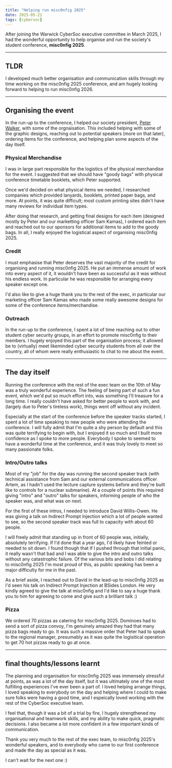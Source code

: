 ```yaml
---
title: "Helping run misc0nfig 2025"
date: 2025-05-21
tags: [cybersoc]
---
```

After joining the Warwick CyberSoc executive committee in March 2025, I had the 
wonderful opportunity to help organise and run the society's student conference,
**misc0nfig 2025**.

---
## TLDR
I developed much better organisation and communication skills through my time
working on the misc0nfig 2025 conference, and am hugely looking forward to 
helping to run misc0nfig 2026.

---
## Organising the event
In the run-up to the conference, I helped our society president, 
[Peter Walker](https://peter-walker.com), with some of the orgnaisation. This
included helping with some of the graphic designs, reaching out to potential 
speakers (more on that later), ordering items for the conference, and helping
plan some aspects of the day itself.

### Physical Merchandise
I was in large part responsible for the logistics of the physical merchandise
for the event. I suggested that we should have "goody bags" with physical 
conference timetable booklets, which Peter supported.

Once we'd decided on what physical items we needed, I researched companies which
provided lanyards, booklets, printed paper bags, and more. At points, it was 
quite difficult; most custom printing sites didn't have many reviews for 
individual item types. 

After doing that research, and getting final designs for each item (designed
mostly by Peter and our marketting officer Sam Kamas), I ordered each item and
reached out to our sponsors for additional items to add to the goody bags. In
all, I really enjoyed the logistical aspect of organising misc0nfig 2025.

### Credit
I must emphasise that Peter deserves the vast majority of the credit for 
organising and running misc0nfig 2025. He put an immense amount of work into 
every aspect of it, it wouldn't have been as successful as it was without his
endless work. In particular he was responsible for arranging every speaker 
except one.

I'd also like to give a huge thank you to the rest of the exec, in particular
our marketing officer Sam Kamas who made some really awesome designs for some
of the conference items/merchandise.

### Outreach
In the run-up to the conference, I spent a lot of time reaching out to other 
student cyber security groups, in an effort to promote misc0nfig to their 
members. I hugely enjoyed this part of the organisation process; it allowed be 
to (virtually) meet likeminded cyber security students from all over the 
country, all of whom were really enthusiastic to chat to me about the event.

---
## The day itself
Running the conference with the rest of the exec team on the 10th of May was a
truly wonderful experience. The feeling of being part of such a fun event, which
we'd put so much effort into, was something I'll treasure for a long time. I 
really couldn't have asked for better people to work with, and (largely due to 
Peter's tireless work), things went off without any incident. 

Especially at the start of the conference before the speaker tracks started,
I spent a lot of time speaking to new people who were attending the conference.
I will fully admit that I'm quite a shy person by default and this was quite 
terrifying to begin with, but I enjoyed it so much and I built more confidence
as I spoke to more people. Everybody I spoke to seemed to have a wonderful time
at the conference, and it was truly lovely to meet so many passionate folks.

### Intro/Outro talks
Most of my "job" for the day was running the second speaker track (with 
technical assistance from Sam and our external communications officer Artem, as
I hadn't used the lecture capture systems before and they're built like to 
controls for a nuclear submarine). At a couple of points this required giving 
"intro" and "outro" talks for speakers, informing people of who the speaker was,
and what was on next. 

For the first of these intros, I needed to introduce David Willis-Owen. He was 
giving a talk on Indirect Prompt Injection which a lot of people wanted to see,
so the second speaker track was full to capacity with about 60 people.

I will freely admit that standing up in front of 60 people was, initially, 
absolutely terrifying. If I'd done that a year ago, I'd likely have feinted or 
needed to sit down. I found though that if I pushed through that initial panic,
it really wasn't that bad and I was able to give the intro and outro talks 
without any catastrophic failure. Of the various bits and bobs I did relating to
misc0nfig 2025 I'm most proud of this, as public speaking has been a major 
difficulty for me in the past.

As a brief aside, I reached out to David in the lead-up to misc0nfig 2025 as I'd
seen his talk on Indirect Prompt Injection at BSides London. He very kindly 
agreed to give the talk at misc0nfig and I'd like to say a huge thank you to 
him for agreeing to come and give such a brilliant talk :)


### Pizza
We ordered 70 pizzas as catering for misc0nfig 2025. Dominoes had to send a sort
of pizza convoy, I'm genuinely amazed they had that many pizza bags ready to go.
It was such a massive order that Peter had to speak to the regional manager, 
presumably as it was quite the logisitical operation to get 70 hot pizzas ready
to go at once.

---
## final thoughts/lessons learnt
The planning and organisation for misc0nfig 2025 was immensely stressful at 
points, as was a lot of the day itself, but it was ultimately one of the most
fulfilling experiences I've ever been a part of. I loved helping arrange things,
I loved speaking to everybody on the day and helping where I could to make sure
folks were having a good time, and I espeically loved working with the rest of 
the CyberSoc executive team.

I feel that, though it was a bit of a trial by fire, I hugely strengthened my 
organisational and teamwork skills, and my ability to make quick, pragmatic 
decisions. I also became a lot more confident in a few important kinds
of communication.

Thank you very much to the rest of the exec team, to misc0nfig 2025's wonderful
speakers, and to everybody who came to our first conference and made the day as
special as it was.

I can't wait for the next one :)
